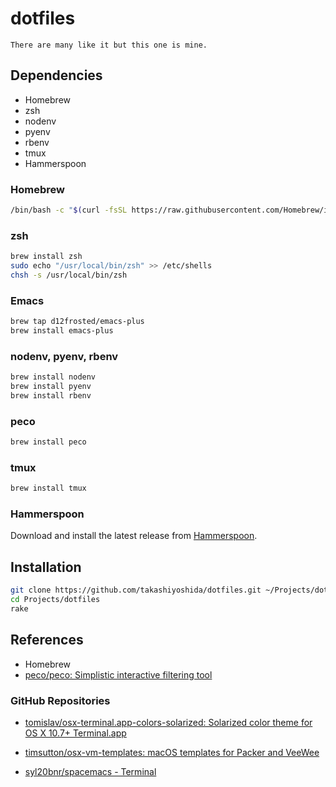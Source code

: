 # dotfiles

```
There are many like it but this one is mine.
```

## Dependencies

- Homebrew
- zsh
- nodenv
- pyenv
- rbenv
- tmux
- Hammerspoon

### Homebrew

```bash
/bin/bash -c "$(curl -fsSL https://raw.githubusercontent.com/Homebrew/install/master/install.sh)"
```

### zsh

```bash
brew install zsh
sudo echo "/usr/local/bin/zsh" >> /etc/shells
chsh -s /usr/local/bin/zsh
```

### Emacs

```bash
brew tap d12frosted/emacs-plus
brew install emacs-plus
```

### nodenv, pyenv, rbenv

```bash
brew install nodenv
brew install pyenv
brew install rbenv
```

### peco

```bash
brew install peco
```

### tmux

```bash
brew install tmux
```

### Hammerspoon

Download and install the latest release from [Hammerspoon](https://www.hammerspoon.org).

## Installation

```bash
git clone https://github.com/takashiyoshida/dotfiles.git ~/Projects/dotfiles
cd Projects/dotfiles
rake
```

## References

- Homebrew
- [peco/peco: Simplistic interactive filtering tool](https://github.com/peco/peco)



### GitHub Repositories

- [tomislav/osx-terminal.app-colors-solarized: Solarized color theme for OS X 10.7+ Terminal.app](https://github.com/tomislav/osx-terminal.app-colors-solarized)
- [timsutton/osx-vm-templates: macOS templates for Packer and VeeWee](https://github.com/timsutton/osx-vm-templates)

- [syl20bnr/spacemacs - Terminal](https://github.com/syl20bnr/spacemacs/wiki/Terminal)
